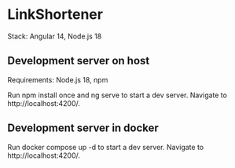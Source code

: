 # LinkShortener

Stack: Angular 14, Node.js 18

## Development server on host

Requirements: Node.js 18, npm

Run npm install once and ng serve to start a dev server. Navigate to http://localhost:4200/.

## Development server in docker

Run docker compose up -d to start a dev server. Navigate to http://localhost:4200/.